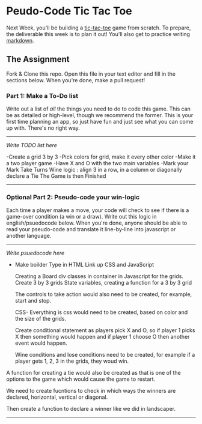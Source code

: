 # Peudo-Code Tic Tac Toe

Next Week, you'll be building a [tic-tac-toe](https://en.wikipedia.org/wiki/Tic-tac-toe) game from scratch. To prepare, the deliverable this week is to plan it out! You'll also get to practice writing [markdown](https://guides.github.com/features/mastering-markdown/).

## The Assignment

Fork & Clone this repo. Open this file in your text editor and fill in the sections below. When you're done, make a pull request!

### Part 1: Make a To-Do list

Write out a list of _all_ the things you need to do to code this game. This can be as detailed or high-level, though we recommend the former. This is your first time planning an app, so just have fun and just see what you can come up with. There's no right way.

---

_Write TODO list here_

-Create a grid 3 by 3
-Pick colors for grid, make it every other color
-Make it a two player game
-Have X and O with the two main variables
-Mark your Mark
Take Turns
Wine logic : align 3 in a row, in a column or diagonally
declare a Tie
The Game is then Finished

---

### Optional Part 2: Pseudo-code your win-logic

Each time a player makes a move, your code will check to see if there is a game-over condition (a win or a draw). Write out this logic in english/psuedocode below. When you're done, anyone should be able to read your pseudo-code and translate it line-by-line into javascript or another language.

---

_Write psuedocode here_

- Make boilder Type in HTML
  Link up CSS and JavaScript

  Creating a Board
  div classes in container in Javascript for the grids.
  Create 3 by 3 grids
  State variables, creating a function for a 3 by 3 grid

  The controls to take action would also need to be created, for example, start and stop.

  CSS- Everything is css would need to be created, based on color and the size of the grids.

  Create conditional statement as players pick X and O, so if player 1 picks X then something would happen and if player 1 choose O then another event would happen.

  Wine conditions and lose conditions need to be created, for example if a player gets 1, 2, 3 in the grids, they woud win.

A function for creating a tie would also be created as that is one of the options to the game which would cause the game to restart.

We need to create fucntions to check in which ways the winners are declared, horizontal, vertical or diagonal.

Then create a function to declare a winner like we did in landscaper.

---
